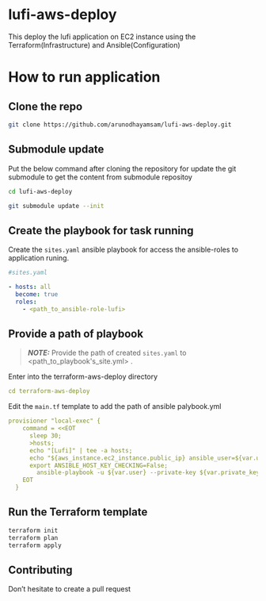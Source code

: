# lufi-aws-deploy
This deploy the lufi application on EC2 instance using the Terraform(Infrastructure) and Ansible(Configuration)

# How to run application

## Clone the repo
```sh
git clone https://github.com/arunodhayamsam/lufi-aws-deploy.git
```

## Submodule update

Put the below command after cloning the repository for update the git submodule to get the content from submodule repositoy

```sh
cd lufi-aws-deploy

git submodule update --init

```
## Create the playbook for task running

Create the `sites.yaml` ansible playbook for access the ansible-roles to application runing.

```yaml
#sites.yaml

- hosts: all
  become: true
  roles:
    - <path_to_ansible-role-lufi>

```    

## Provide a path of playbook 
> **_NOTE:_**   Provide the path of created `sites.yaml` to <path_to_playbook's_site.yml>  .

Enter into the terraform-aws-deploy directory
```yaml
cd terraform-aws-deploy
``` 
Edit the `main.tf` template to add the path of ansible palybook.yml 
```yaml
provisioner "local-exec" {
    command = <<EOT
      sleep 30;
	  >hosts;
	  echo "[Lufi]" | tee -a hosts;
      echo "${aws_instance.ec2_instance.public_ip} ansible_user=${var.user} ansible_ssh_private_key_file=${var.private_key}" | tee -a hosts;
      export ANSIBLE_HOST_KEY_CHECKING=False;
	    ansible-playbook -u ${var.user} --private-key ${var.private_key} -i hosts <path_to_playbook's_site.yml> 
    EOT
  }
```  
## Run the Terraform template
```sh
terraform init
terraform plan 
terraform apply
```
## Contributing
Don’t hesitate to create a pull request










